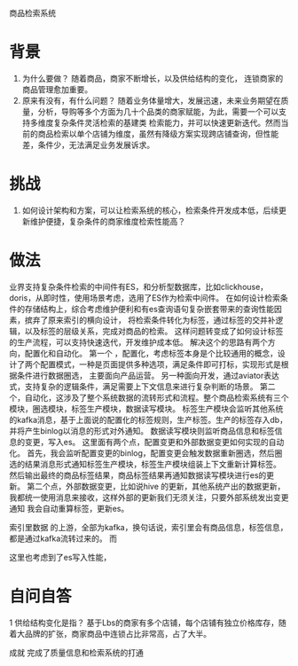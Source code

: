 商品检索系统
# 背景
1. 为什么要做？
随着商品，商家不断增长，以及供给结构的变化，
连锁商家的商品管理愈加重要。
2. 原来有没有，有什么问题？
随着业务体量增大，发展迅速，未来业务期望在质量，分析，导购等多个方面为几十个品类的商家赋能，为此，需要一个可以支持多维度复杂条件灵活检索的基建类
检索能力，并可以快速更新迭代。然而当前的商品检索以单个店铺为维度，虽然有降级方案实现跨店铺查询，但性能差，条件少，无法满足业务发展诉求。

# 挑战
1. 如何设计架构和方案，可以让检索系统的核心，检索条件开发成本低，后续更新维护便捷，复杂条件的商家维度检索性能高？

# 做法
业界支持复杂条件检索的中间件有ES，和分析型数据库，比如clickhouse，doris，从即时性，使用场景考虑，选用了ES作为检索中间件。
在如何设计检索条件的存储结构上，综合考虑维护便利和有es查询语句复杂嵌套带来的查询性能因素，摈弃了原来索引的横向设计，
将检索条件转化为标签，通过标签的交并补逻辑，以及标签的层级关系，完成对商品的检索。
这样问题转变成了如何设计标签的生产流程，可以支持快速迭代，开发维护成本低。
解决这个的思路有两个方向，配置化和自动化。
第一个 ，配置化，考虑标签本身是个比较通用的概念，设计了两个配置模式，一种是页面提供多种选项，满足条件即可打标，实现形式是根据条件进行数据圈选，
主要面向产品运营。
另一种面向开发，通过aviator表达式，支持复杂的逻辑条件，满足需要上下文信息来进行复杂判断的场景。
第二个，自动化，这涉及了整个系统数据的流转形式和流程。整个商品检索系统有三个模块，圈选模块，标签生产模块，数据读写模块。
标签生产模块会监听其他系统的kafka消息，基于上面说的配置化的标签规则，生产标签。生产的标签存入db，并将产生binlog以消息的形式对外通知。
数据读写模块则监听商品信息和标签信息的变更，写入es。
这里面有两个点，配置变更和外部数据变更如何实现的自动化。
首先，我会监听配置变更的binlog，配置变更会触发数据重新圈选，然后圈选的结果消息形式通知标签生产模块，标签生产模块组装上下文重新计算标签。
然后输出最终的商品标签结果，商品标签结果再通知数据读写模块进行es的更新。
第二个点，外部数据变更，比如说hive 的更新，其他系统产出的数据更新，我都统一使用消息来接收，这样外部的更新我们无须关注，只要外部系统发出变更通知
我会自动重算标签，更新es。

索引里数据 的上游，全部为kafka，换句话说，索引里会有商品信息，标签信息，都是通过kafka流转过来的。
而


这里也考虑到了es写入性能，



# 自问自答
1	供给结构变化是指？
基于Lbs的商家有多个店铺，每个店铺有独立价格库存，随着大品牌的扩张，商家商品中连锁占比非常高，占了大半。

成就
完成了质量信息和检索系统的打通
